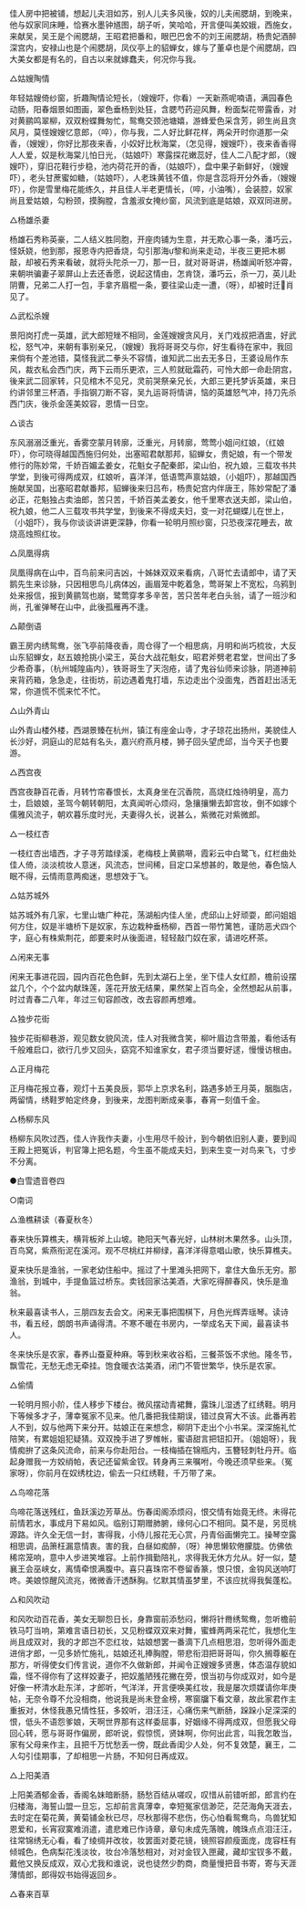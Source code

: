 <!-- { "loadSidebar": true } -->
佳人房中把被铺，想起儿夫泪如苏，别人儿夫多风後，奴的儿夫闹腮胡，到晚来，他与奴家同床睡，恰赛水墨钟馗图，胡子听，笑哈哈，开言便叫美姣娥，西施女，来献吴，吴王是个闹腮胡，王昭君把番和，眼巴巴舍不的刘王闹腮胡，杨贵妃酒醉深宫内，安禄山也是个闹腮胡，凤仪亭上的貂蝉女，嫁与了董卓也是个闹腮胡，四大美女都是有名的，自古以来就嫁蠢夫，何况你与我。

△姑嫂陶情

年轻姑嫂倚纱窗，折趣陶情论短长，（嫂嫂吓，你看）一天新燕呢喃语，满园春色动肠，阳春烟景如图画，翠色垂杨到处狂，含腮芍药迎风舞，粉面梨花带露香，对对黄鹂鸣翠柳，双双粉蝶舞匆忙，鸳鸯交颈池塘嬉，游蜂爱色采含芳，卵生尚且贪风月，莫怪嫂嫂忆意郎，（啐），你与我，二人好比鲜花样，两朵开时你道那一朵香，（嫂嫂），你好比那夜来香，小奴好比秋海棠，（怎见得，嫂嫂吓），夜来香香得人人爱，奴是秋海棠儿怕日光，（姑娘吓）寒露探花嫩蕊好，佳人二八配才郎，（嫂嫂吓），穿旧花鞋行步稳，池内荷花开的香，（姑娘吓），盘中果子新鲜好，（嫂嫂吓），老头甘蔗蜜如糖，（姑娘吓），人老珠黄钱不值，你是含蕊将开分外香，（嫂嫂吓），你是雪里梅花能练久，并且佳人半老更情长，（啐，小油嘴），会装腔，奴家尚且爱姑娘，勾粉颈，摸胸膛，含羞淑女掩纱窗，风流到底是姑娘，双双同进房。

△杨雄杀妻

杨雄石秀称英豪，二人结义胜同胞，开座肉铺为生意，并无欺心事一条，潘巧云，怪妖娆，他到那，报恩寺内把香烧，勾引那海黎和尚来走动，半夜三更把木梆敲，却被石秀来看破，就将头陀杀一刀，那一日，就对哥哥讲，杨雄闻听怒冲霄，来朝哄骗妻子翠屏山上去还香愿，说起这情由，怎肯饶，潘巧云，杀一刀，英儿赴阴曹，兄弟二人打一包，手拿齐眉棍一条，要往梁山走一遭，（呀），却被时迁肖见了。

△武松杀嫂

景阳岗打虎一英雄，武大郎短矬不相同，金莲嫂嫂贪风月，关门戏叔把酒盅，好武松，怒气冲，来朝有事别亲兄，（嫂嫂）我将哥哥交与你，好生看待在家中，我回来倘有个差池错，莫怪我武二拳头不容情，谁知武二出去无多日，王婆设局作东风，裁衣私会西门庆，两下云雨乐更浓，三人煎就砒霜药，可怜大郎一命赴阴宫，後来武二回家转，只见棺木不见兄，灵前哭祭亲兄长，大郎三更托梦诉英雄，来日约讲邻里三杯酒，手指钢刀断不容，吴九运哥将情讲，恼的英雄怒气冲，持刀先杀西门庆，後杀金莲美姣容，恩情一日空。

△谈古

东风溺溺泛重光，香雾空蒙月转廓，泛重光，月转廓，莺莺小姐问红娘，（红娘吓），你可晓得越国西施归何处，出塞昭君献那邦，貂蝉女，贵妃娘，有一个带发修行的陈妙常，千娇百媚孟姜女，花魁女子配秦郎，梁山伯，祝九娘，三载攻书共学堂，到後可得两成双，红娘听，喜洋洋，低语莺声禀姑娘，（小姐吓），那越国西施献吴国，出塞昭君献番邦，貂蝉後来归吕布，杨贵妃宫内伴唐王，陈妙常配了潘必正，花魁独占卖油郎，苦只苦，千娇百美孟姜女，他千里寒衣送夫郎，梁山伯，祝九娘，他二人三载攻书共学堂，到後来不得成夫妇，变一对花蝴蝶儿在世上，（小姐吓），我与你谈谈讲讲更深静，你看一轮明月照纱窗，只恐夜深花睡去，故烧高烛照红妆。

△凤凰得病

凤凰得病在山中，百鸟前来问吉凶，十姊妹双双来看病，八哥忙去请郎中，请了天鹅先生来诊脉，只因相思鸟儿病体凶，画眉笼中乾着急，莺哥架上不宽松，乌鸦到处来报信，报到黄鹂驾也崩，鹭莺穿孝多辛苦，苦只苦年老白头翁，请了一班沙和尚，孔雀弹琴在山中，此後孤雁再不逢。

△颠倒语

霸王房内绣鸳鸯，张飞亭前降夜香，周仓得了一个相思病，月明和尚巧梳妆，大反山东貂蝉女，赵五娘抢挑小梁王，英台大战花魁女，昭君斧劈老君堂，世间出了多少希奇事，（杭州城隍庙内），铁哥哥生了天泡疮，请了鬼谷仙师来诊脉，阴道神前来背药箱，急急走，往街坊，前边遇着鬼打墙，东边走出个没面鬼，西首赶出活无常，你道慌不慌来忙不忙。

△山外青山

山外青山楼外楼，西湖景臻在杭州，镇江有座金山寺，才子琼花出扬州，美貌佳人长沙好，洞庭山的尼姑有名头，嘉兴府燕月楼，狮子回头望虎邱，当今天子也要游。

△西宫夜

西宫夜静百花香，月转竹帘春恨长，太真身坐在沉香院，高烧红烛待明皇，高力士，启娘娘，圣驾今朝转朝阳，太真闻听心烦闷，急攘攘懒去卸宫妆，倒不如嫁个儒雅风流子，朝欢暮乐度时光，夫妻得久长，说甚么，紫微花对紫微郎。

△一枝红杏

一枝红杏出墙西，才子寻芳踏绿溪，老梅枝上黄鹂啭，霞彩云中白鹭飞，红栏曲处佳人倚，淡淡梳妆人意迷，风流态，世间稀，目定口呆想甚的，敢是他，春色恼人眠不得，云情雨意两痴迷，思想效于飞。

△姑苏城外

姑苏城外有几家，七里山塘广种花，荡湖船内佳人坐，虎邱山上好顽耍，郎问姐姐何方住，奴是半塘桥下是奴家，东边栽种垂杨柳，西首一带竹篱笆，谨防恶犬四个字，庭心有株紫荆花，郎要来时从後面进，轻轻敲门奴在家，请进吃杯茶。

△闲来无事

闲来无事进花园，园内百花色色鲜，先到太湖石上坐，坐下佳人女红颜，檐前设摆盆几个，个个盆内献珠莲，莲花开放无结果，果然架上百鸟全，全然想起从前事，时过青春二八年，年过三旬容颜改，改去容颜再想难。

△独步花街

独步花街柳巷游，观见数女貌风流，佳人对我微含笑，柳叶眉边含带羞，看他话有千般难启口，欲行几步又回头，窈窕不知谁家女，君子须当要好逑，慢慢访根由。

△正月梅花

正月梅花报立春，观灯十五美良辰，郭华上京求名利，路遇多娇王月英，胭脂店，两留情，绣鞋罗帕定终身，到後来，龙图判断成亲事，春宵一刻值千金。

△杨柳东风

杨柳东风吹过西，佳人许我作夫妻，小生用尽千般计，到今朝依旧别人妻，要到阎王殿上把冤诉，判官簿上把名题，今生虽不能成夫妇，到来生变一对鸟来飞，寸步不分离。


●白雪遗音卷四

○南词

△渔樵耕读（春夏秋冬）

春来快乐算樵夫，横背板斧上山坡。艳阳天气春光好，山林树木果然多。山头顶，百鸟窝，紫燕衔泥在溪河。观不尽桃红并柳绿，喜洋洋得意唱山歌，快乐算樵夫。

夏来快乐是渔翁，一家老幼住船中。摇过了十里滩头把网下，拿住大鱼乐无穷。那渔翁，到城中，手提鱼篮过桥东。卖钱回家沽美酒，大家吃得醉春风，快乐是渔翁。

秋来最喜读书人，三朋四友去会文。闲来无事把围棋下，月色光辉弄瑶琴。读诗书，看五经，朗朗书声诵得清。不寒不暖在书房内，一举成名天下闻，最喜读书人。

冬来快乐是农家，春养山蚕夏种麻。等到秋来收谷稻，三餐茶饭不求他。隆冬节，飘雪花，无愁无虑无牵挂。饱食暖衣沽美酒，闭门不管世繁华，快乐是农家。

△偷情

一轮明月照小阶，佳人移步下楼台。微风摆动青裙舞，露珠儿湿透了红绣鞋。明月下等候多才子，薄幸冤家不见来。他几番把我佳期误，错过良宵大不该。此番再若人不到，奴与他两下来分开。姑娘正在来想念，柳阴下走出个小书呆。深深施礼忙陪笑，有累姐姐犯疑猜。双双挽手进了罗帷帐，蜜语甜言把钮扣开。（姐姐呀），我情痴拚了这条风流命，前来与你赴阳台。一枝梅插在锦瓶内，玉簪轻刺牡丹开。临起身赠我一方姣绡帕，表记还留紫金钗。转身再三来嘱咐，今晚还须早些来。（冤家呀），你前月在奴绣枕边，偷去一只红绣鞋，千万带了来。

△鸟啼花落

鸟啼花落送残红，鱼跃溪边芳草丛。伤春闺阁添烦闷，恨交情有始竟无终。未得花前情若水，事成月下易如风。临别订期赠肺腑，缘何心口不相同。莫不是，另觅桃源路。许久全无信一封，害得我，小侍儿报花无心赏，丹青俗画懒完工。操琴空露相思调，品箫枉漏意情衷。害的我，白昼如痴醉，（呀）神思懒软倦朦胧。仿佛依稀帘笼响，意中人步进笑堆容。上前作揖勤陪礼，求得我无休方允从。好一似，楚襄王会巫峡女，离情牵恨满腹中。喜只喜珠帘不卷留香篆，恨只恨，金钩风送响叮咚。美娘惊醒风流兆，微微香汗透酥胸。忆默其情虽梦里，不该应扰得我鬓蓬松。

△和风吹动

和风吹动百花香，美女无聊怨日长，身靠窗前添愁闷，懒将针黹绣鸳鸯，忽听檐前铁马叮当响，第难言语日初长，又见粉蝶双双来对舞，蜜蜂两两采花忙，我想化生尚且成双对，我的才郎岂不恋红妆，姑娘想罢一番滴下几点相思泪，忽听得外面走进俏才郎，一见多娇忙施礼，姑娘还礼捧胸膛，带悲衔泪把哥哥叫，你久搁尊躯在那方，听得使女们传言说，道你不久做新郎，并闻令正嫂嫂多贤惠，体态温存貌如霜，怪不得你有了这样姣妻子，把奴羞陋残花撇在旁，恨当初与你成双对，如今是好像一杯清水赴东洋，才郎听，气洋洋，开言便唤美红妆，我是屡次烦媒请你年庚帖，无奈令尊不允没相商，他说我是尚未登金榜，寒窗牖下看文章，故此家君作主重扳对，休怪我愚兄情性狂，多姣听，泪汪汪，心痛伤来气断肠，跺跺小足深深的恨，低头不语怨爹娘，天啊世界那有这样委屈事，好姻缘不得两成双，但愿我父母回心转，愿与哥哥作偏房，郎听说，假惊慌，贤妹啊，你何出此言，叫我怎敢当，家有父母来作主，且把千万忧愁丢一傍，既此香闺少人处，何不复效楚，襄王，二人勾引佳期事，了却相思一片肠，不知何日再成双。

△上阳美酒

上阳美酒郁金香，香阁名妹暗断肠，肠愁百结从嗟叹，叹惜从前错听郎，郎言约在归楼海，海誓山盟一旦忘，忘却前言真薄幸，幸短冤家信渺茫，茫茫海角天涯去，去时定在菊花黄，黄菊铺金秋已尽，尽秋那得不悲伤，伤心怕看鸳鸯鸟，鸟兽犹知恩爱和，长宵寂寞难消遣，遣悲难已作诗章，章句未成先落魄，魄珠点点泪汪汪，往常锦绣无心看，看了绫绸并改妆，妆罢面对菱花镜，镜照容颜瘦面庞，庞容枉有倾城色，色病梨花浅淡妆，妆台冷落愁相对，对对金钗入匣藏，藏却宝钗多不戴，戴他又换反成双，双心尤我和谁说，说也徒然少酌商，商量慢把音书寄，寄与天涯薄情郎，郎得奴书始得返回乡。

△春来百草

